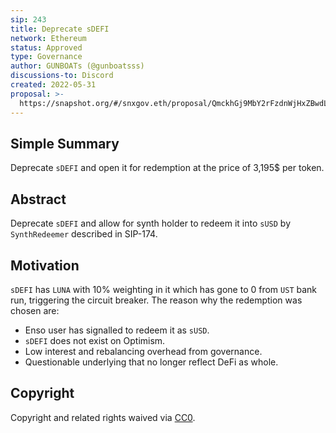 ```yaml
---
sip: 243
title: Deprecate sDEFI
network: Ethereum
status: Approved
type: Governance
author: GUNBOATs (@gunboatsss)
discussions-to: Discord
created: 2022-05-31
proposal: >-
  https://snapshot.org/#/snxgov.eth/proposal/QmckhGj9MbY2rFzdnWjHxZBwdLRFXchBuQzNrwtUULpSS2
---
```


## Simple Summary

<!--"If you can't explain it simply, you don't understand it well enough." Simply describe the outcome the proposed changes intends to achieve. This should be non-technical and accessible to a casual community member.-->

Deprecate `sDEFI` and open it for redemption at the price of 3,195$ per token.

## Abstract

<!--A short (~200 word) description of the proposed change, the abstract should clearly describe the proposed change. This is what *will* be done if the SIP is implemented, not *why* it should be done or *how* it will be done. If the SIP proposes deploying a new contract, write, "we propose to deploy a new contract that will do x".-->

Deprecate `sDEFI` and allow for synth holder to redeem it into `sUSD` by `SynthRedeemer` described in SIP-174.

## Motivation

<!--This is the problem statement. This is the *why* of the SIP. It should clearly explain *why* the current state of the protocol is inadequate.  It is critical that you explain *why* the change is needed, if the SIP proposes changing how something is calculated, you must address *why* the current calculation is innaccurate or wrong. This is not the place to describe how the SIP will address the issue!-->

`sDEFI` has `LUNA` with 10% weighting in it which has gone to 0 from `UST` bank run, triggering the circuit breaker. The reason why the redemption was chosen are:
 - Enso user has signalled to redeem it as `sUSD`.
 - `sDEFI` does not exist on Optimism.
 - Low interest and rebalancing overhead from governance.
 - Questionable underlying that no longer reflect DeFi as whole.


## Copyright

Copyright and related rights waived via [CC0](https://creativecommons.org/publicdomain/zero/1.0/).
